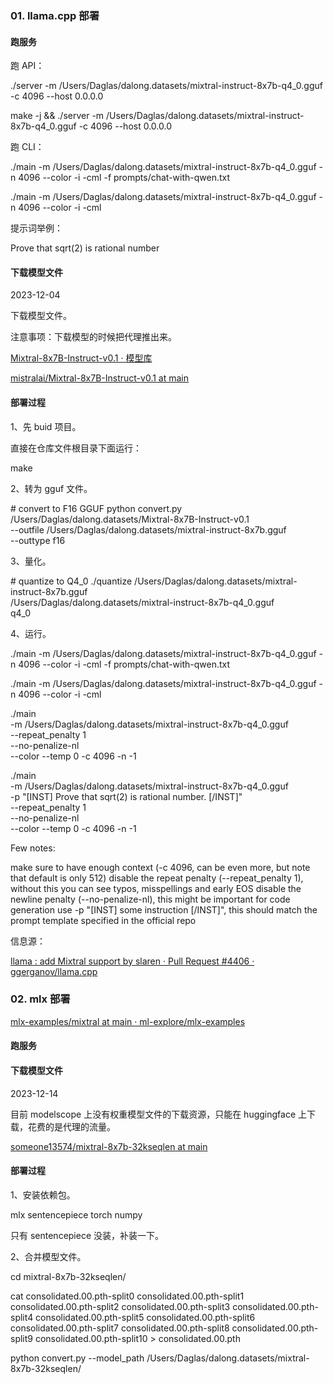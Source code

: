 ### 01. llama.cpp 部署

#### 跑服务

跑 API：

./server -m /Users/Daglas/dalong.datasets/mixtral-instruct-8x7b-q4_0.gguf -c 4096 --host 0.0.0.0



make -j && ./server -m /Users/Daglas/dalong.datasets/mixtral-instruct-8x7b-q4_0.gguf -c 4096 --host 0.0.0.0



跑 CLI：

./main -m /Users/Daglas/dalong.datasets/mixtral-instruct-8x7b-q4_0.gguf -n 4096 --color -i -cml -f prompts/chat-with-qwen.txt

./main -m /Users/Daglas/dalong.datasets/mixtral-instruct-8x7b-q4_0.gguf -n 4096 --color -i -cml


提示词举例：

Prove that sqrt(2) is rational number



#### 下载模型文件

2023-12-04

下载模型文件。

注意事项：下载模型的时候把代理推出来。

[Mixtral-8x7B-Instruct-v0.1 · 模型库](https://www.modelscope.cn/models/AI-ModelScope/Mixtral-8x7B-Instruct-v0.1/files)

[mistralai/Mixtral-8x7B-Instruct-v0.1 at main](https://huggingface.co/mistralai/Mixtral-8x7B-Instruct-v0.1/tree/main)

####  部署过程

1、先 buid 项目。

直接在仓库文件根目录下面运行：

make

2、转为 gguf 文件。

\# convert to F16 GGUF
python convert.py /Users/Daglas/dalong.datasets/Mixtral-8x7B-Instruct-v0.1 \
         --outfile /Users/Daglas/dalong.datasets/mixtral-instruct-8x7b.gguf \
         --outtype f16

3、量化。

\# quantize to Q4_0
./quantize /Users/Daglas/dalong.datasets/mixtral-instruct-8x7b.gguf \
           /Users/Daglas/dalong.datasets/mixtral-instruct-8x7b-q4_0.gguf \
           q4_0

4、运行。

./main -m /Users/Daglas/dalong.datasets/mixtral-instruct-8x7b-q4_0.gguf -n 4096 --color -i -cml -f prompts/chat-with-qwen.txt

./main -m /Users/Daglas/dalong.datasets/mixtral-instruct-8x7b-q4_0.gguf -n 4096 --color -i -cml

./main \
  -m /Users/Daglas/dalong.datasets/mixtral-instruct-8x7b-q4_0.gguf \
  --repeat_penalty 1 \
  --no-penalize-nl \
  --color --temp 0 -c 4096 -n -1 


./main \
  -m /Users/Daglas/dalong.datasets/mixtral-instruct-8x7b-q4_0.gguf \
  -p "[INST] Prove that sqrt(2) is rational number. [/INST]" \
  --repeat_penalty 1 \
  --no-penalize-nl \
  --color --temp 0 -c 4096 -n -1 

Few notes:

make sure to have enough context (-c 4096, can be even more, but note that default is only 512)
disable the repeat penalty (--repeat_penalty 1), without this you can see typos, misspellings and early EOS
disable the newline penalty (--no-penalize-nl), this might be important for code generation
use -p "[INST] some instruction [/INST]", this should match the prompt template specified in the official repo

信息源：

[llama : add Mixtral support by slaren · Pull Request #4406 · ggerganov/llama.cpp](https://github.com/ggerganov/llama.cpp/pull/4406)


### 02. mlx 部署

[mlx-examples/mixtral at main · ml-explore/mlx-examples](https://github.com/ml-explore/mlx-examples/tree/main/mixtral)





#### 跑服务




#### 下载模型文件

2023-12-14

目前 modelscope 上没有权重模型文件的下载资源，只能在 huggingface 上下载，花费的是代理的流量。

[someone13574/mixtral-8x7b-32kseqlen at main](https://huggingface.co/someone13574/mixtral-8x7b-32kseqlen/tree/main)

####  部署过程

1、安装依赖包。

mlx
sentencepiece
torch
numpy

只有 sentencepiece 没装，补装一下。

2、合并模型文件。

cd mixtral-8x7b-32kseqlen/

cat consolidated.00.pth-split0 consolidated.00.pth-split1 consolidated.00.pth-split2 consolidated.00.pth-split3 consolidated.00.pth-split4 consolidated.00.pth-split5 consolidated.00.pth-split6 consolidated.00.pth-split7 consolidated.00.pth-split8 consolidated.00.pth-split9 consolidated.00.pth-split10 > consolidated.00.pth



python convert.py --model_path /Users/Daglas/dalong.datasets/mixtral-8x7b-32kseqlen/